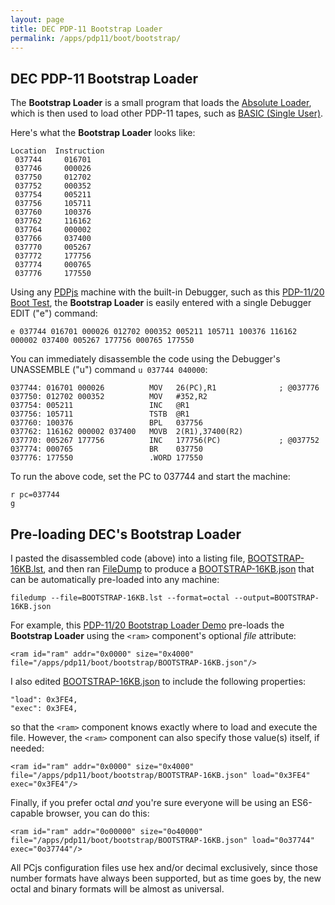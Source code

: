 ```yaml
---
layout: page
title: DEC PDP-11 Bootstrap Loader
permalink: /apps/pdp11/boot/bootstrap/
---
```


DEC PDP-11 Bootstrap Loader
---------------------------

The **Bootstrap Loader** is a small program that loads the [Absolute Loader](/apps/pdp11/tapes/absloader/),
which is then used to load other PDP-11 tapes, such as [BASIC (Single User)](/apps/pdp11/tabes/basic/). 
 
Here's what the **Bootstrap Loader** looks like:

	Location  Instruction
	 037744     016701
	 037746     000026
	 037750     012702
	 037752     000352
	 037754     005211
	 037756     105711
	 037760     100376
	 037762     116162
	 037764     000002
	 037766     037400
	 037770     005267
	 037772     177756
	 037774     000765
	 037776     177550

Using any [PDPjs](/modules/pdpjs/) machine with the built-in Debugger, such as this
[PDP-11/20 Boot Test](/devices/pdp11/machine/1120/test/debugger/), the **Bootstrap Loader**
is easily entered with a single Debugger EDIT ("e") command:

	e 037744 016701 000026 012702 000352 005211 105711 100376 116162 000002 037400 005267 177756 000765 177550

You can immediately disassemble the code using the Debugger's UNASSEMBLE ("u") command `u 037744 040000`:

	037744: 016701 000026          MOV   26(PC),R1              ; @037776
	037750: 012702 000352          MOV   #352,R2
	037754: 005211                 INC   @R1
	037756: 105711                 TSTB  @R1
	037760: 100376                 BPL   037756
	037762: 116162 000002 037400   MOVB  2(R1),37400(R2)
	037770: 005267 177756          INC   177756(PC)             ; @037752
	037774: 000765                 BR    037750
	037776: 177550                 .WORD 177550

To run the above code, set the PC to 037744 and start the machine: 

	r pc=037744
	g

Pre-loading DEC's Bootstrap Loader
----------------------------------

I pasted the disassembled code (above) into a listing file, [BOOTSTRAP-16KB.lst](BOOTSTRAP-16KB.lst),
and then ran [FileDump](/modules/filedump) to produce a [BOOTSTRAP-16KB.json](BOOTSTRAP-16KB.json) that can
be automatically pre-loaded into any machine:

	filedump --file=BOOTSTRAP-16KB.lst --format=octal --output=BOOTSTRAP-16KB.json

For example, this [PDP-11/20 Bootstrap Loader Demo](/devices/pdp11/machine/1120/bootstrap/debugger/) pre-loads
the **Bootstrap Loader** using the `<ram>` component's optional *file* attribute:

	<ram id="ram" addr="0x0000" size="0x4000" file="/apps/pdp11/boot/bootstrap/BOOTSTRAP-16KB.json"/>

I also edited [BOOTSTRAP-16KB.json](BOOTSTRAP-16KB.json) to include the following properties:

	"load": 0x3FE4,
	"exec": 0x3FE4,

so that the `<ram>` component knows exactly where to load and execute the file.  However, the `<ram>` component can also
specify those value(s) itself, if needed:

	<ram id="ram" addr="0x0000" size="0x4000" file="/apps/pdp11/boot/bootstrap/BOOTSTRAP-16KB.json" load="0x3FE4" exec="0x3FE4"/>

Finally, if you prefer octal *and* you're sure everyone will be using an ES6-capable browser, you can do this:

	<ram id="ram" addr="0o00000" size="0o40000" file="/apps/pdp11/boot/bootstrap/BOOTSTRAP-16KB.json" load="0o37744" exec="0o37744"/>

All PCjs configuration files use hex and/or decimal exclusively, since those number formats have always been supported,
but as time goes by, the new octal and binary formats will be almost as universal.
